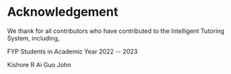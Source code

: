 # Acknowledgement

We thank for all contributors who have contributed to the Intelligent Tutoring System, including,

FYP Students in Academic Year 2022 -- 2023

Kishore R
Ai Guo
John